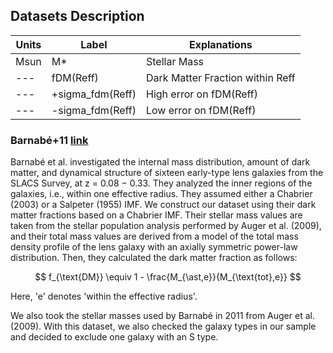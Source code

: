 ## Datasets Description


| Units | Label         | Explanations                       |
|-------|---------------|------------------------------------|
| Msun  | M*            | Stellar Mass                       |
| ---   | fDM(Reff)     | Dark Matter Fraction within Reff   |
| ---   | +sigma_fdm(Reff) | High error on fDM(Reff)         |
| ---   | -sigma_fdm(Reff) | Low error on fDM(Reff)          |

### Barnabé+11 [link](https://arxiv.org/pdf/1102.2261.pdf)

Barnabé et al. investigated the internal mass distribution, amount of dark matter, and dynamical structure of sixteen early-type lens galaxies from the SLACS Survey, at z = 0.08 − 0.33. They analyzed the inner regions of the galaxies, i.e., within one effective radius. They assumed either a Chabrier (2003) or a Salpeter (1955) IMF. We construct our dataset using their dark matter fractions based on a Chabrier IMF. Their stellar mass values are taken from the stellar population analysis performed by Auger et al. (2009), and their total mass values are derived from a model of the total mass density profile of the lens galaxy with an axially symmetric power-law distribution. Then, they calculated the dark matter fraction as follows:

$$ f_{\text{DM}} \equiv 1 - \frac{M_{\ast,e}}{M_{\text{tot},e}} $$

Here, 'e' denotes 'within the effective radius'. 

We also took the stellar masses used by Barnabé in 2011 from Auger et al. (2009). With this dataset, we also checked the galaxy types in our sample and decided to exclude one galaxy with an S type.

